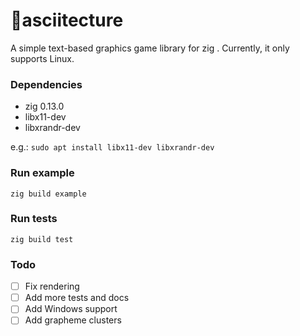 # 🔺asciitecture
A simple text-based graphics game library for zig . Currently, it only supports Linux. 

### Dependencies
- zig 0.13.0
- libx11-dev
- libxrandr-dev

e.g.:
```sudo apt install libx11-dev libxrandr-dev```

### Run example
```zig build example```

### Run tests
```zig build test```

### Todo
- [ ] Fix rendering
- [ ] Add more tests and docs
- [ ] Add Windows support
- [ ] Add grapheme clusters
